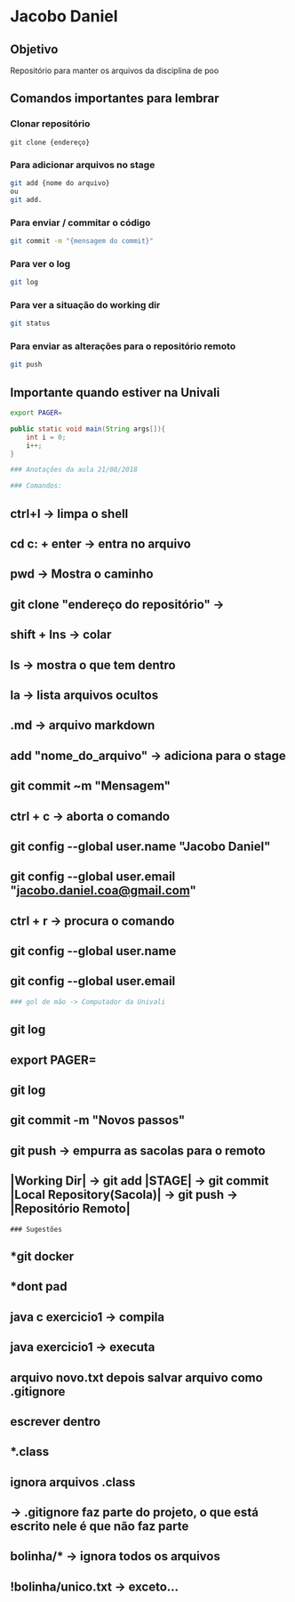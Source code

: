 # Jacobo Daniel

## Objetivo
Repositório para manter os arquivos da disciplina de poo

## Comandos importantes para lembrar

### Clonar repositório
```
git clone {endereço}
```

### Para adicionar arquivos no stage
```bash
git add {nome do arquivo}
ou
git add. 
```

### Para enviar / commitar o código
```bash
git commit -m "{mensagem do commit}"
```

### Para ver o log
```bash
git log
```

### Para ver a situação do working dir
```bash
git status
```

### Para enviar as alterações para o repositório remoto
```bash
git push
```

## Importante quando estiver na Univali
```bash
export PAGER=
```

```java
public static void main(String args[]){
	int i = 0;
	i++;	
}
```

```bash 
### Anotações da aula 21/08/2018
```

```bash 
### Comandos:
```

## ctrl+l -> limpa o shell
## cd c: + enter -> entra no arquivo
## pwd -> Mostra o caminho
## git clone "endereço do repositório" -> 
## shift + Ins -> colar
## ls -> mostra o que tem dentro
## la -> lista arquivos ocultos
## .md -> arquivo markdown
## add "nome_do_arquivo" -> adiciona para o stage
## git commit ~m "Mensagem"
## ctrl + c -> aborta o comando
## git config --global user.name "Jacobo Daniel"
## git config --global user.email "jacobo.daniel.coa@gmail.com"
## ctrl + r -> procura o comando
## git config --global user.name
## git config --global user.email

```bash
### gol de mão -> Computador da Univali
```

## git log
## export PAGER=
## git log
## git commit -m "Novos passos"
## git push -> empurra as sacolas para o remoto

## |Working Dir| -> git add |STAGE| -> git commit |Local Repository(Sacola)| -> git push -> |Repositório Remoto|

```bahs
### Sugestões
```

## *git docker
## *dont pad

## java c exercicio1 -> compila
## java exercicio1 -> executa

## arquivo novo.txt depois salvar arquivo como .gitignore
## escrever dentro
## *.class
## ignora arquivos .class
## -> .gitignore faz parte do projeto, o que está escrito nele é que não faz parte
## bolinha/*			-> ignora todos os arquivos
## !bolinha/unico.txt 	-> exceto...